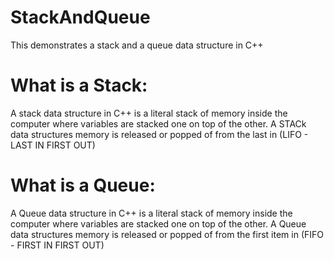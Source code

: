 # StackAndQueue
This demonstrates a stack and a queue data structure in C++

# What is a Stack:
A stack data structure in C++ is a literal stack of memory inside the computer where variables are stacked one on top of the other.
A STACk data structures memory is released or popped of from the last in (LIFO - LAST IN FIRST OUT)

# What is a Queue:
A Queue data structure in C++ is a literal stack of memory inside the computer where variables are stacked one on top of the other.
A Queue data structures memory is released or popped of from the first item in (FIFO - FIRST IN FIRST OUT)
